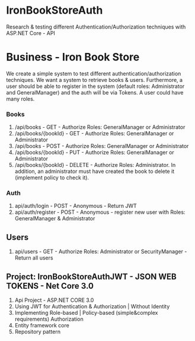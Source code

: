 # IronBookStoreAuth
Research &amp; testing different Authentication/Authorization techniques with ASP.NET Core - API

# Business - Iron Book Store

We create a simple system to test different authentication/authorization techniques. 
We want a system to retrieve books & users. Furthermore, a user should be able to register in the system (default roles: Administrator and GeneralManager) and the auth will be via Tokens.
A user could have many roles.

### Books
1. /api/books - GET - Authorize Roles: GeneralManager or Administrator
1. /api/books/{bookId} - GET - Authorize Roles: GeneralManager or Administrator
2. /api/books - POST - Authorize Roles: GeneralManager or Administrator
3. /api/books/{bookId}  - PUT - Authorize Roles: GeneralManager or Administrator
4. /api/books/{bookId}  - DELETE - Authorize Roles: Administrator. In addition, an administrator must have created the book to delete it (implement policy to check it).

### Auth
1. api/auth/login - POST - Anonymous - Return JWT
2. api/auth/register - POST - Anonymous - register new user with Roles: GeneralManager & Administrator

## Users
1. api/users - GET - Authorize Roles: Administrator or SecurityManager - Return all users

## Project: IronBookStoreAuthJWT - JSON WEB TOKENS - Net Core 3.0

1. Api Project - ASP.NET CORE 3.0
2. Using JWT for Authentication & Authorization | Without Identity
3. Implementing Role-based | Policy-based (simple&complex requirements) Authorization
4. Entity framework core 
5. Repository pattern